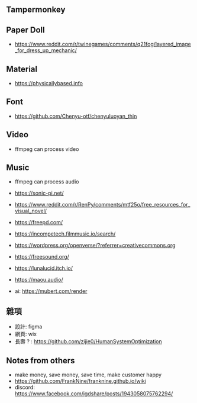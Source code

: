 ## Tampermonkey

## Paper Doll

- https://www.reddit.com/r/twinegames/comments/q21fog/layered_image_for_dress_up_mechanic/

## Material

- https://physicallybased.info

## Font

- https://github.com/Chenyu-otf/chenyuluoyan_thin

## Video

- ffmpeg can process video

## Music

- ffmpeg can process audio

- https://sonic-pi.net/

- https://www.reddit.com/r/RenPy/comments/mtf25o/free_resources_for_visual_novel/
- https://freepd.com/
- https://incompetech.filmmusic.io/search/
- https://wordpress.org/openverse/?referrer=creativecommons.org
- https://freesound.org/
- https://lunalucid.itch.io/
- https://maou.audio/
- ai: https://mubert.com/render

## 雜項

- 設計: figma
- 網頁: wix
- 長壽 ? : https://github.com/zijie0/HumanSystemOptimization

## Notes from others

- make money, save money, save time, make customer happy
- https://github.com/FrankNine/franknine.github.io/wiki
- discord: https://www.facebook.com/igdshare/posts/1943058075762294/
